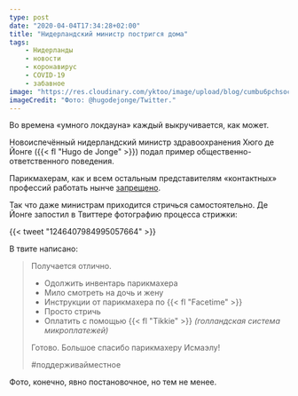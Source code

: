 ```yaml
---
type: post
date: "2020-04-04T17:34:28+02:00"
title: "Нидерландский министр постригся дома"
tags:
    - Нидерланды
    - новости
    - коронавирус
    - COVID-19
    - забавное
image: "https://res.cloudinary.com/yktoo/image/upload/blog/cumbu6pchsocreey6sfv.jpg"
imageCredit: "Фото: @hugodejonge/Twitter."
---
```


Во времена «умного локдауна» каждый выкручивается, как может.

Новоиспечённый нидерландский министр здравоохранения Хюго де Йонге ({{< fl "Hugo de Jonge" >}}) подал пример общественно-ответственного поведения.

<!--more-->

Парикмахерам, как и всем остальным представителям «контактных» профессий работать нынче [запрещено](0709).

Так что даже министрам приходится стричься самостоятельно. Де Йонге запостил в Твиттере фотографию процесса стрижки:

{{< tweet "1246407984995057664" >}}

В твите написано:

> Получается отлично.
> * Одолжить инвентарь парикмахера
> * Мило смотреть на дочь и жену
> * Инструкции от парикмахера по {{< fl "Facetime" >}}
> * Просто стричь
> * Оплатить с помощью {{< fl "Tikkie" >}} *(голландская система микроплатежей)*
>
> Готово. Большое спасибо парикмахеру Исмаэлу!
>
> #поддерживайместное

Фото, конечно, явно постановочное, но тем не менее.
